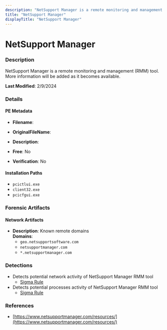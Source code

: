 ```yaml
---
description: "NetSupport Manager is a remote monitoring and management (RMM) tool. More information will be added as it becomes available."
title: "NetSupport Manager"
displayTitle: "NetSupport Manager"
---
```




# NetSupport Manager


### Description

NetSupport Manager is a remote monitoring and management (RMM) tool. More information will be added as it becomes available.



**Last Modified**: 2/9/2024

### Details


#### PE Metadata
- **Filename**: 
- **OriginalFileName**: 
- **Description**: 


- **Free**: No

- **Verification**: No




#### Installation Paths
- `pcictlui.exe`
- `client32.exe`
- `pcicfgui.exe`

### Forensic Artifacts




#### Network Artifacts
- **Description**: Known remote domains
<br/>**Domains**:
    - `geo.netsupportsoftware.com`
    - `netsupportmanager.com`
    - `*.netsupportmanager.com`


### Detections
- Detects potential network activity of NetSupport Manager RMM tool
  - [Sigma Rule](https://github.com/magicsword-io/LOLRMM/blob/main/detections/sigma/netsupport_manager_network_sigma.yml)
- Detects potential processes activity of NetSupport Manager RMM tool
  - [Sigma Rule](https://github.com/magicsword-io/LOLRMM/blob/main/detections/sigma/netsupport_manager_processes_sigma.yml)

### References
- [https://www.netsupportmanager.com/resources/](https://www.netsupportmanager.com/resources/)



